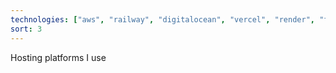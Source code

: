 ```yaml
---
technologies: ["aws", "railway", "digitalocean", "vercel", "render", "fly"]
sort: 3
---
```


Hosting platforms I use
